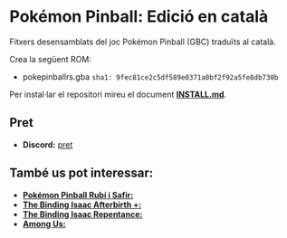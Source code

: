 # Pokémon Pinball: Edició en català

Fitxers desensamblats del joc Pokémon Pinball (GBC) traduïts al català.

Crea la següent ROM:

* pokepinballrs.gba `sha1: 9fec81ce2c5df589e0371a0bf2f92a5fe8db730b`

Per instal·lar el repositori mireu el document [**INSTALL.md**](INSTALL.md).

## Pret

- **Discord:** [pret][discord]


## També us pot interessar:


- [**Pokémon Pinball Rubí i Safir:**][pinballcat]
- [**The Binding Isaac Afterbirth +:**][a+]
- [**The Binding Isaac Repentance:**][rep]
- [**Among Us:**][au]

[c]: https://twitter.com/PrCeTrencada
[pinballcat]: https://github.com/PrCeTrencada/PokePinballRS_cat
[a+]: https://github.com/PrCeTrencada/Isaac_AfterbirthPlus_cat
[rep]: https://github.com/PrCeTrencada/IsaacRepentance_cat
[au]: https://github.com/PrCeTrencada/AmongUs_cat
[discord]: https://discord.gg/d5dubZ3
